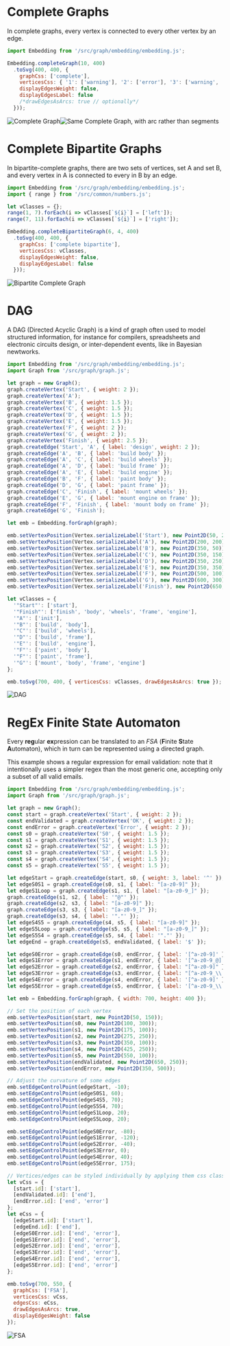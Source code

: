 # Complete Graphs
In complete graphs, every vertex is connected to every other vertex by an edge.

```javascript
import Embedding from '/src/graph/embedding/embedding.js';

Embedding.completeGraph(10, 400)
  .toSvg(400, 400, {
    graphCss: ['complete'],
    verticesCss: { '1': ['warning'], '2': ['error'], '3': ['warning', 'source'] },
    displayEdgesWeight: false,
    displayEdgesLabel: false
    /*drawEdgesAsArcs: true // optionally*/
  }));
```

![Complete Graph](./img/complete.jpg)![Same Complete Graph, with arc rather than segments](./img/complete_arcs.jpg)


# Complete Bipartite Graphs

In bipartite-complete graphs, there are two sets of vertices, set A and set B, and every vertex in A is connected to every in B by an edge.

```javascript
import Embedding from '/src/graph/embedding/embedding.js';
import { range } from '/src/common/numbers.js';

let vClasses = {};
range(1, 7).forEach(i => vClasses[`${i}`] = ['left']);
range(7, 11).forEach(i => vClasses[`${i}`] = ['right']);

Embedding.completeBipartiteGraph(6, 4, 400)
  .toSvg(400, 400, {
    graphCss: ['complete bipartite'],
    verticesCss: vClasses,
    displayEdgesWeight: false,
    displayEdgesLabel: false
  }));
```

![Bipartite Complete Graph](./img/bipartite_complete.jpg)

# DAG

A DAG (Directed Acyclic Graph) is a kind of graph often used to model structured information, for instance for compilers, spreadsheets and electronic circuits design,  or inter-dependent events, like in Bayesian newtworks.

```javascript
import Embedding from '/src/graph/embedding/embedding.js';
import Graph from '/src/graph/graph.js';

let graph = new Graph();
graph.createVertex('Start', { weight: 2 });
graph.createVertex('A');
graph.createVertex('B', { weight: 1.5 });
graph.createVertex('C', { weight: 1.5 });
graph.createVertex('D', { weight: 1.5 });
graph.createVertex('E', { weight: 1.5 });
graph.createVertex('F', { weight: 2 });
graph.createVertex('G', { weight: 2 });
graph.createVertex('Finish', { weight: 2.5 });
graph.createEdge('Start', 'A', { label: 'design', weight: 2 });
graph.createEdge('A', 'B', { label: 'build body' });
graph.createEdge('A', 'C', { label: 'build wheels' });
graph.createEdge('A', 'D', { label: 'build frame' });
graph.createEdge('A', 'E', { label: 'build engine' });
graph.createEdge('B', 'F', { label: 'paint body' });
graph.createEdge('D', 'G', { label: 'paint frame' });
graph.createEdge('C', 'Finish', { label: 'mount wheels' });
graph.createEdge('E', 'G', { label: 'mount engine on frame' });
graph.createEdge('F', 'Finish', { label: 'mount body on frame' });
graph.createEdge('G', 'Finish');

let emb = Embedding.forGraph(graph);

emb.setVertexPosition(Vertex.serializeLabel('Start'), new Point2D(50, 200));
emb.setVertexPosition(Vertex.serializeLabel('A'), new Point2D(200, 200));
emb.setVertexPosition(Vertex.serializeLabel('B'), new Point2D(350, 50));
emb.setVertexPosition(Vertex.serializeLabel('C'), new Point2D(350, 150));
emb.setVertexPosition(Vertex.serializeLabel('D'), new Point2D(350, 250));
emb.setVertexPosition(Vertex.serializeLabel('E'), new Point2D(350, 350));
emb.setVertexPosition(Vertex.serializeLabel('F'), new Point2D(500, 100));
emb.setVertexPosition(Vertex.serializeLabel('G'), new Point2D(600, 300));
emb.setVertexPosition(Vertex.serializeLabel('Finish'), new Point2D(650, 200));

let vClasses = {
  '"Start"': ['start'],
  '"Finish"': ['finish', 'body', 'wheels', 'frame', 'engine'],
  '"A"': ['init'],
  '"B"': ['build', 'body'],
  '"C"': ['build', 'wheels'],
  '"D"': ['build', 'frame'],
  '"E"': ['build', 'engine'],
  '"F"': ['paint', 'body'],
  '"F"': ['paint', 'frame'],
  '"G"': ['mount', 'body', 'frame', 'engine']
};

emb.toSvg(700, 400, { verticesCss: vClasses, drawEdgesAsArcs: true });
```

![DAG](./img/dag.jpg)

# RegEx Finite State Automaton

Every **reg**ular **ex**pression can be translated to an _FSA_ (**F**inite **S**tate **A**utomaton), which in turn can be represented using a directed graph.

This example shows a regular expression for email validation: note that it intentionally uses a simpler regex than the most generic one, accepting only  a subset of all valid emails.

```javascript
import Embedding from '/src/graph/embedding/embedding.js';
import Graph from '/src/graph/graph.js';

let graph = new Graph();
const start = graph.createVertex('Start', { weight: 2 });
const endValidated = graph.createVertex('OK', { weight: 2 });
const endError = graph.createVertex('Error', { weight: 2 });
const s0 = graph.createVertex('S0', { weight: 1.5 });
const s1 = graph.createVertex('S1', { weight: 1.5 });
const s2 = graph.createVertex('S2', { weight: 1.5 });
const s3 = graph.createVertex('S3', { weight: 1.5 });
const s4 = graph.createVertex('S4', { weight: 1.5 });
const s5 = graph.createVertex('S5', { weight: 1.5 });

let edgeStart = graph.createEdge(start, s0, { weight: 3, label: '^' });
let edgeS0S1 = graph.createEdge(s0, s1, { label: "[a-z0-9]" });
let edgeS1Loop = graph.createEdge(s1, s1, { label: "[a-z0-9_]" });
graph.createEdge(s1, s2, { label: '"@"' });
graph.createEdge(s2, s3, { label: "[a-z0-9]" });
graph.createEdge(s3, s3, { label: "[a-z0-9_]" });
graph.createEdge(s3, s4, { label: '"."' });
let edgeS4S5 = graph.createEdge(s4, s5, { label: "[a-z0-9]" });
let edgeS5Loop = graph.createEdge(s5, s5, { label: "[a-z0-9_]" });
let edgeS5S4 = graph.createEdge(s5, s4, { label: '"."' });
let edgeEnd = graph.createEdge(s5, endValidated, { label: '$' });

let edgeS0Error = graph.createEdge(s0, endError, { label: '[^a-z0-9]' });
let edgeS1Error = graph.createEdge(s1, endError, { label: '[^a-z0-9_@]' });
let edgeS2Error = graph.createEdge(s2, endError, { label: "[^a-z0-9]" });
let edgeS3Error = graph.createEdge(s3, endError, { label: "[^a-z0-9_\\.]" });
let edgeS4Error = graph.createEdge(s4, endError, { label: '[^a-z0-9]' });
let edgeS5Error = graph.createEdge(s5, endError, { label: '[^a-z0-9_\\.]' });

let emb = Embedding.forGraph(graph, { width: 700, height: 400 });

// Set the position of each vertex
emb.setVertexPosition(start, new Point2D(50, 150));
emb.setVertexPosition(s0, new Point2D(100, 300));
emb.setVertexPosition(s1, new Point2D(175, 100));
emb.setVertexPosition(s2, new Point2D(275, 250));
emb.setVertexPosition(s3, new Point2D(350, 100));
emb.setVertexPosition(s4, new Point2D(425, 250));
emb.setVertexPosition(s5, new Point2D(550, 100));
emb.setVertexPosition(endValidated, new Point2D(650, 250));
emb.setVertexPosition(endError, new Point2D(350, 500));

// Adjust the curvature of some edges
emb.setEdgeControlPoint(edgeStart, -10);
emb.setEdgeControlPoint(edgeS0S1, 60);
emb.setEdgeControlPoint(edgeS4S5, 70);
emb.setEdgeControlPoint(edgeS5S4, 70);
emb.setEdgeControlPoint(edgeS1Loop, 20);
emb.setEdgeControlPoint(edgeS5Loop, 20);

emb.setEdgeControlPoint(edgeS0Error, -80);
emb.setEdgeControlPoint(edgeS1Error, -120);
emb.setEdgeControlPoint(edgeS2Error, -40);
emb.setEdgeControlPoint(edgeS3Error, 0);
emb.setEdgeControlPoint(edgeS4Error, 40);
emb.setEdgeControlPoint(edgeS5Error, 175);

// Vertices/edges can be styled individually by applying them css classes
let vCss = {
  [start.id]: ['start'],
  [endValidated.id]: ['end'],
  [endError.id]: ['end', 'error']
};
let eCss = {
  [edgeStart.id]: ['start'],
  [edgeEnd.id]: ['end'],
  [edgeS0Error.id]: ['end', 'error'],
  [edgeS1Error.id]: ['end', 'error'],
  [edgeS2Error.id]: ['end', 'error'],
  [edgeS3Error.id]: ['end', 'error'],
  [edgeS4Error.id]: ['end', 'error'],
  [edgeS5Error.id]: ['end', 'error']
};

emb.toSvg(700, 550, {
  graphCss: ['FSA'],
  verticesCss: vCss,
  edgesCss: eCss,
  drawEdgesAsArcs: true,
  displayEdgesWeight: false
});
```

![FSA](./img/regex_fsa.jpg)
